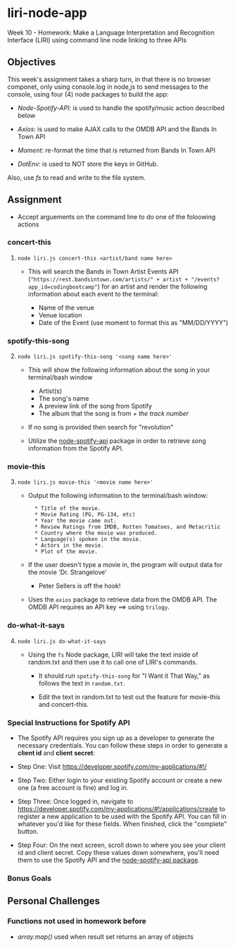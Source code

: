 # liri-node-app
Week 10 - Homework: Make a Language Interpretation and Recognition Interface (LIRI) using command line node linking to three APIs 

## Objectives

This week's assignment takes a sharp turn, in that there is no browser componet, only using console.log in node,js to send messages to the console, using four (4) node packages to build the app:

* _Node-Spotify-API_: is used to handle the spotify/music action described below

* _Axios_: is used to make AJAX calls to the OMDB API and the Bands In Town API

* _Moment_: re-format the time that is returned from Bands In Town API 

* _DotEnv_: is used to NOT store the keys in GitHub.

Also, use _fs_ to read and write to the file system.


## Assignment
 
* Accept arguements on the command line to do one of the foloowing actions

### concert-this 
1. `node liri.js concert-this <artist/band name here>`

   * This will search the Bands in Town Artist Events API (`"https://rest.bandsintown.com/artists/" + artist + "/events?app_id=codingbootcamp"`) for an artist and render the following information about each event to the terminal:

     * Name of the venue
     * Venue location
     * Date of the Event (use moment to format this as "MM/DD/YYYY")

### spotify-this-song
2. `node liri.js spotify-this-song '<song name here>'`

   * This will show the following information about the song in your terminal/bash window

     * Artist(s)
     * The song's name
     * A preview link of the song from Spotify
     * The album that the song is from _+ the track number_

   * If no song is provided then search for "revolution" 

   * Utilize the [node-spotify-api](https://www.npmjs.com/package/node-spotify-api) package in order to retrieve song information from the Spotify API.


### movie-this
3. `node liri.js movie-this '<movie name here>'`

   * Output the following information to the terminal/bash window:

     ```
       * Title of the movie.
       * Movie Rating (PG, PG-134, etc)
       * Year the movie came out.
       * Review Ratings from IMDB, Rotten Tomatoes, and Metacritic 
       * Country where the movie was produced.
       * Language(s) spoken in the movie.
       * Actors in the movie.
       * Plot of the movie.
     ```

   * If the user doesn't type a movie in, the program will output data for the movie 'Dr. Strangelove' 
     * Peter Sellers is off the hook!

   * Uses the `axios` package to retrieve data from the OMDB API. The OMDB API requires an API key ==> using `trilogy`.

### do-what-it-says
4. `node liri.js do-what-it-says`

   * Using the `fs` Node package, LIRI will take the text inside of random.txt and then use it to call one of LIRI's commands.

     * It should run `spotify-this-song` for "I Want it That Way," as follows the text in `random.txt`.

     * Edit the text in random.txt to test out the feature for movie-this and concert-this.

### Special Instructions for Spotify API 

   * The Spotify API requires you sign up as a developer to generate the necessary credentials. You can follow these steps in order to generate a **client id** and **client secret**:

   * Step One: Visit <https://developer.spotify.com/my-applications/#!/>

   * Step Two: Either login to your existing Spotify account or create a new one (a free account is fine) and log in.

   * Step Three: Once logged in, navigate to <https://developer.spotify.com/my-applications/#!/applications/create> to register a new application to be used with the Spotify API. You can fill in whatever you'd like for these fields. When finished, click the "complete" button.

   * Step Four: On the next screen, scroll down to where you see your client id and client secret. Copy these values down somewhere, you'll need them to use the Spotify API and the [node-spotify-api package](https://www.npmjs.com/package/node-spotify-api).

### Bonus Goals

## Personal Challenges

### Functions not used in homework before

* _array.map()_ used when result set returns an array of objects